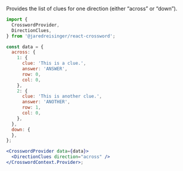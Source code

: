 Provides the list of clues for one direction (either “across” or “down”).

```jsx
import {
  CrosswordProvider,
  DirectionClues,
} from '@jaredreisinger/react-crossword';

const data = {
  across: {
    1: {
      clue: 'This is a clue.',
      answer: 'ANSWER',
      row: 0,
      col: 0,
    },
    2: {
      clue: 'This is another clue.',
      answer: 'ANOTHER',
      row: 1,
      col: 0,
    },
  },
  down: {
  },
};

<CrosswordProvider data={data}>
  <DirectionClues direction="across" />
</CrosswordContext.Provider>;
```
